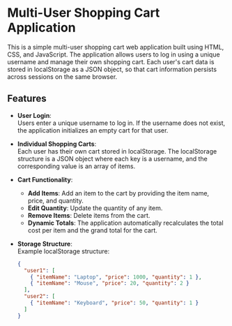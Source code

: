 # Multi-User Shopping Cart Application

This is a simple multi-user shopping cart web application built using HTML, CSS, and JavaScript. The application allows users to log in using a unique username and manage their own shopping cart. Each user's cart data is stored in localStorage as a JSON object, so that cart information persists across sessions on the same browser.

## Features

- **User Login**:  
  Users enter a unique username to log in. If the username does not exist, the application initializes an empty cart for that user.

- **Individual Shopping Carts**:  
  Each user has their own cart stored in localStorage. The localStorage structure is a JSON object where each key is a username, and the corresponding value is an array of items.

- **Cart Functionality**:  
  - **Add Items**: Add an item to the cart by providing the item name, price, and quantity.  
  - **Edit Quantity**: Update the quantity of any item.  
  - **Remove Items**: Delete items from the cart.  
  - **Dynamic Totals**: The application automatically recalculates the total cost per item and the grand total for the cart.

- **Storage Structure**:  
  Example localStorage structure:
  ```json
  {
    "user1": [
      { "itemName": "Laptop", "price": 1000, "quantity": 1 },
      { "itemName": "Mouse", "price": 20, "quantity": 2 }
    ],
    "user2": [
      { "itemName": "Keyboard", "price": 50, "quantity": 1 }
    ]
  }
